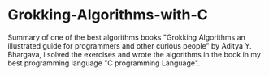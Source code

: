 # Grokking-Algorithms-with-C
Summary of one of the best algorithms books "Grokking Algorithms an illustrated guide for programmers and other curious people" by Aditya Y. Bhargava, i solved the exercises and wrote the algorithms in the book in my best programming language "C programming Language". 
